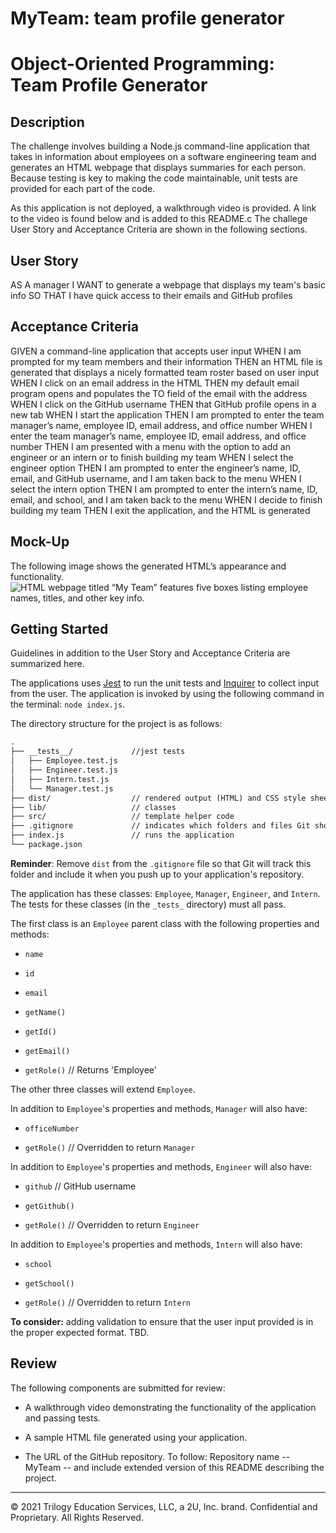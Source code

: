# MyTeam: team profile generator

# Object-Oriented Programming: Team Profile Generator

## Description
The challenge involves building a Node.js command-line application that takes in information about employees on a software engineering team and generates an HTML webpage that displays summaries for each person. Because testing is key to making the code maintainable, unit tests are provided for each part of the code.

As this application is not deployed, a walkthrough video is provided. A link to the video is found below and is added to this README.c
The challege User Story and Acceptance Criteria are shown in the following sections.

## User Story
AS A manager
I WANT to generate a webpage that displays my team's basic info
SO THAT I have quick access to their emails and GitHub profiles

## Acceptance Criteria
GIVEN a command-line application that accepts user input
WHEN I am prompted for my team members and their information
 THEN an HTML file is generated that displays a nicely formatted team roster based on user input
WHEN I click on an email address in the HTML
 THEN my default email program opens and populates the TO field of the email with the address
WHEN I click on the GitHub username
 THEN that GitHub profile opens in a new tab
WHEN I start the application
 THEN I am prompted to enter the team manager’s name, employee ID, email address, and office number
WHEN I enter the team manager’s name, employee ID, email address, and office number
 THEN I am presented with a menu with the option to add an engineer or an intern or to finish building my team
WHEN I select the engineer option
 THEN I am prompted to enter the engineer’s name, ID, email, and GitHub username, and I am taken back to the menu
WHEN I select the intern option
 THEN I am prompted to enter the intern’s name, ID, email, and school, and I am taken back to the menu
WHEN I decide to finish building my team
 THEN I exit the application, and the HTML is generated

## Mock-Up

The following image shows the generated HTML’s appearance and functionality.
![HTML webpage titled “My Team” features five boxes listing employee names, titles, and other key info.](./Assets/10-object-oriented-programming-homework-demo.png)


## Getting Started

Guidelines in addition to the User Story and Acceptance Criteria are summarized here.

The applications uses [Jest](https://www.npmjs.com/package/jest) to run the unit tests and [Inquirer](https://www.npmjs.com/package/inquirer) to collect input from the user. The application is invoked by using the following command in the terminal: ```node index.js```.

The directory structure for the project is as follows:
```md
.
├── __tests__/             //jest tests
│   ├── Employee.test.js
│   ├── Engineer.test.js
│   ├── Intern.test.js
│   └── Manager.test.js
├── dist/                  // rendered output (HTML) and CSS style sheet
├── lib/                   // classes
├── src/                   // template helper code
├── .gitignore             // indicates which folders and files Git should ignore
├── index.js               // runs the application
└── package.json
```

**Reminder**: Remove `dist` from the `.gitignore` file so that Git will track this folder and include it when you push up to your application's repository.

The application has these classes: `Employee`, `Manager`, `Engineer`, and `Intern`. The tests for these classes (in the `_tests_` directory) must all pass.

The first class is an `Employee` parent class with the following properties and methods:

* `name`

* `id`

* `email`

* `getName()`

* `getId()`

* `getEmail()`

* `getRole()`   // Returns 'Employee'

The other three classes will extend `Employee`.

In addition to `Employee`'s properties and methods, `Manager` will also have:

* `officeNumber`

* `getRole()`   // Overridden to return `Manager`

In addition to `Employee`'s properties and methods, `Engineer` will also have:

* `github`  // GitHub username

* `getGithub()`

* `getRole()`   // Overridden to return `Engineer`

In addition to `Employee`'s properties and methods, `Intern` will also have:

* `school`

* `getSchool()`

* `getRole()`   // Overridden to return `Intern`

**To consider:** adding validation to ensure that the user input provided is in the proper expected format. TBD.


## Review

The following components are submitted for review:

* A walkthrough video demonstrating the functionality of the application and passing tests.

* A sample HTML file generated using your application.

* The URL of the GitHub repository. To follow:  Repository name -- MyTeam -- and include extended version of this README describing the project.

- - -
© 2021 Trilogy Education Services, LLC, a 2U, Inc. brand. Confidential and Proprietary. All Rights Reserved.
